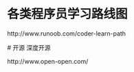 
# 各类程序员学习路线图
<p>http://www.runoob.com/coder-learn-path</p>
# 开源
深度开源 <p>http://www.open-open.com/</p>
